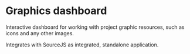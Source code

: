 Graphics dashboard
===========================

Interactive dashboard for working with project graphic resources, such as icons and any other images. 

Integrates with SourceJS as integrated, standalone application.
